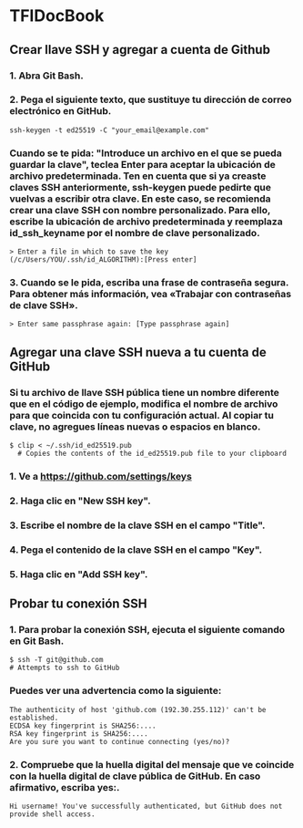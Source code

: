 # TFIDocBook
## Crear llave SSH y agregar a cuenta de Github
### 1. Abra Git Bash.
### 2. Pega el siguiente texto, que sustituye tu dirección de correo electrónico en GitHub.
```
ssh-keygen -t ed25519 -C "your_email@example.com"
```
### Cuando se te pida: "Introduce un archivo en el que se pueda guardar la clave", teclea Enter para aceptar la ubicación de archivo predeterminada. Ten en cuenta que si ya creaste claves SSH anteriormente, ssh-keygen puede pedirte que vuelvas a escribir otra clave. En este caso, se recomienda crear una clave SSH con nombre personalizado. Para ello, escribe la ubicación de archivo predeterminada y reemplaza id_ssh_keyname por el nombre de clave personalizado.

```
> Enter a file in which to save the key (/c/Users/YOU/.ssh/id_ALGORITHM):[Press enter]
```
### 3. Cuando se le pida, escriba una frase de contraseña segura. Para obtener más información, vea «Trabajar con contraseñas de clave SSH».
```> Enter passphrase (empty for no passphrase): [Type a passphrase]
> Enter same passphrase again: [Type passphrase again]
```


## Agregar una clave SSH nueva a tu cuenta de GitHub
### Si tu archivo de llave SSH pública tiene un nombre diferente que en el código de ejemplo, modifica el nombre de archivo para que coincida con tu configuración actual. Al copiar tu clave, no agregues líneas nuevas o espacios en blanco.
```
$ clip < ~/.ssh/id_ed25519.pub
  # Copies the contents of the id_ed25519.pub file to your clipboard
```
### 1. Ve a https://github.com/settings/keys
### 2. Haga clic en "New SSH key".
### 3. Escribe el nombre de la clave SSH en el campo "Title".
### 4. Pega el contenido de la clave SSH en el campo "Key".
### 5. Haga clic en "Add SSH key".

## Probar tu conexión SSH
### 1. Para probar la conexión SSH, ejecuta el siguiente comando en Git Bash.
```
$ ssh -T git@github.com
# Attempts to ssh to GitHub
```
### Puedes ver una advertencia como la siguiente:
```
The authenticity of host 'github.com (192.30.255.112)' can't be established.
ECDSA key fingerprint is SHA256:....
RSA key fingerprint is SHA256:....
Are you sure you want to continue connecting (yes/no)?
```
### 2. Compruebe que la huella digital del mensaje que ve coincide con la huella digital de clave pública de GitHub. En caso afirmativo, escriba yes:.
```
Hi username! You've successfully authenticated, but GitHub does not provide shell access.
```